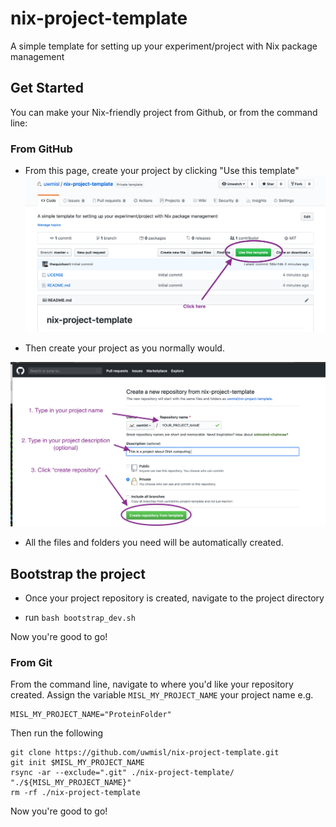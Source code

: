 # nix-project-template
A simple template for setting up your experiment/project with Nix package management


## Get Started 

You can make your Nix-friendly project from Github, or from the command line: 


### From GitHub 

- From this page, create your project by clicking "Use this template" 
![](docs/clickme0.png)

- Then create your project as you normally would.

![](docs/clickme1.png)

-  All the files and folders you need will be automatically created. 

## Bootstrap the project 

- Once your project repository is created, navigate to the project directory 

- run `bash bootstrap_dev.sh`

Now you're good to go!


### From Git

From the command line, navigate to where you'd like your repository created.
Assign the variable `MISL_MY_PROJECT_NAME` your project name e.g.

```
MISL_MY_PROJECT_NAME="ProteinFolder"
```
Then run the following
```
git clone https://github.com/uwmisl/nix-project-template.git
git init $MISL_MY_PROJECT_NAME
rsync -ar --exclude=".git" ./nix-project-template/ "./${MISL_MY_PROJECT_NAME}"
rm -rf ./nix-project-template
```

Now you're good to go!
